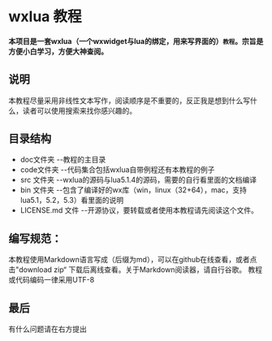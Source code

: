 wxlua 教程
=======================
#### 本项目是一套wxlua（一个wxwidget与lua的绑定，用来写界面的）`教程`。宗旨是方便小白学习，方便大神查阅。

## 说明

本教程尽量采用非线性文本写作，阅读顺序是不重要的，反正我是想到什么写什么，读者可以使用搜索来找你感兴趣的。


## 目录结构

* doc文件夹 --教程的主目录
* code文件夹 --代码集合包括wxlua自带例程还有本教程的例子
* src 文件夹 --wxlua的源码与lua5.1.4的源码，需要的自行看里面的文档编译
* bin 文件夹 --包含了编译好的wx库（win，linux（32+64），mac，支持lua5.1，5.2，5.3）看里面的说明
* LICENSE.md 文件 --开源协议，要转载或者使用本教程请先阅读这个文件。

## 编写规范：

本教程使用Markdown语言写成（后缀为md），可以在github在线查看，或者点击"download zip“ 下载后离线查看。关于Markdown阅读器，请自行谷歌。
教程或代码编码一律采用UTF-8 

## 最后

有什么问题请在右方提出


